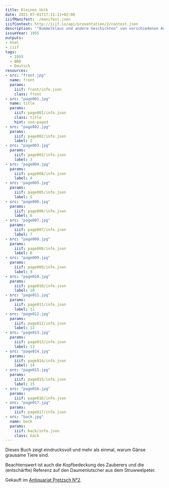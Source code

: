 ```yaml
---
title: Kleines Volk
date: 2021-07-01T17:21:11+02:00
iiifManifest: ./manifest.json
iiifContext: http://iiif.io/api/presentation/2/context.json
description: '"Bummelklaus und andere Geschichten" von verschiedenen Autoren, erschienen ca. 1955 bei Scholz-Mainz, Wiesbaden. <a class="worldcat" href="http://www.worldcat.org/oclc/73285674">&nbsp;</a>'
issueYear: 1955
outputs:
- html
- iiif 
tags:
  - 1955
  - BRD
  - Deutsch
resources:
- src: "front.jpg"
  name: front
  params:
    iiif: front/info.json
    class: front
- src: "page001.jpg"
  name: title
  params:
    iiif: page001/info.json
    class: title
    hint: non-paged
- src: "page002.jpg"
  params:
    iiif: page002/info.json
    label: 2
- src: "page003.jpg"
  params:
    iiif: page003/info.json
    label: 3
- src: "page004.jpg"
  params:
    iiif: page004/info.json
    label: 4
- src: "page005.jpg"
  params:
    iiif: page005/info.json
    label: 5
- src: "page006.jpg"
  params:
    iiif: page006/info.json
    label: 6
- src: "page007.jpg"
  params:
    iiif: page007/info.json
    label: 7
- src: "page008.jpg"
  params:
    iiif: page008/info.json
    label: 8
- src: "page009.jpg"
  params:
    iiif: page009/info.json
    label: 9
- src: "page010.jpg"
  params:
    iiif: page010/info.json
    label: 10
- src: "page011.jpg"
  params:
    iiif: page011/info.json
    label: 11
- src: "page012.jpg"
  params:
    iiif: page012/info.json
    label: 12
- src: "page013.jpg"
  params:
    iiif: page013/info.json
    label: 13
- src: "page014.jpg"
  params:
    iiif: page014/info.json
    label: 14
- src: "page015.jpg"
  params:
    iiif: page015/info.json
    label: 15
- src: "page016.jpg"
  params:
    iiif: page016/info.json
- src: "page017.jpg"
  params:
    iiif: page017/info.json
- src: "back.jpg"
  name: back
  params:
    iiif: back/info.json
    class: back
---
```

Dieses Buch zeigt eindrucksvoll und mehr als einmal, warum Gänse grausame Tiere sind.
<!--more-->
Beachtenswert ist auch die Kopfbedeckung des Zauberers und die (entschärfte) Referenz auf den Daumenlutscher aus dem Struwwelpeter.

<div class="source">Gekauft im <a href="https://antiquariat-pretzsch.de/">Antiquariat Pretzsch N°2</a>.</div>
